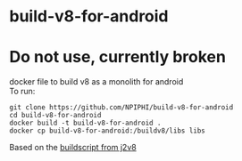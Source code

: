# build-v8-for-android
# Do not use, currently broken
docker file to build v8 as a monolith for android<br>
To run:<br>
```
git clone https://github.com/NPIPHI/build-v8-for-android
cd build-v8-for-android
docker build -t build-v8-for-android .
docker cp build-v8-for-android:/buildv8/libs libs
```
Based on the <a href="https://github.com/eclipsesource/J2V8/tree/master/v8">buildscript from j2v8</a>
